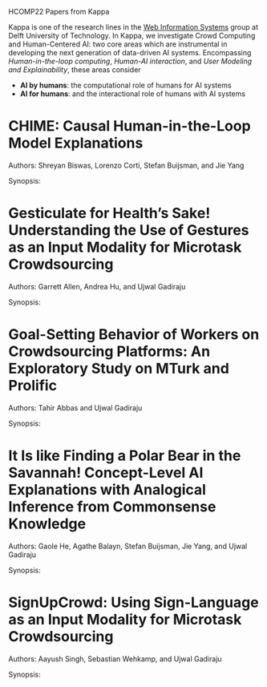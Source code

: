 HCOMP22 Papers from Kappa

Kappa is one of the research lines in the [Web Information Systems](https://www.wis.ewi.tudelft.nl/) group at Delft University of Technology. In Kappa, we investigate Crowd Computing and Human-Centered AI: two core areas which are instrumental in developing the next generation of data-driven AI systems.
Encompassing *Human-in-the-loop computing*, *Human-AI interaction*, and *User Modeling and Explainability*, these areas consider
- **AI by humans**: the computational role of humans for AI systems
- **AI for humans**: and the interactional role of humans with AI systems

# CHIME: Causal Human-in-the-Loop Model Explanations

Authors: Shreyan Biswas, Lorenzo Corti, Stefan Buijsman, and Jie Yang

Synopsis:

# Gesticulate for Health’s Sake! Understanding the Use of Gestures as an Input Modality for Microtask Crowdsourcing

Authors: Garrett Allen, Andrea Hu, and Ujwal Gadiraju

Synopsis: 

# Goal-Setting Behavior of Workers on Crowdsourcing Platforms: An Exploratory Study on MTurk and Prolific

Authors: Tahir Abbas and Ujwal Gadiraju

Synopsis: 

# It Is like Finding a Polar Bear in the Savannah! Concept-Level AI Explanations with Analogical Inference from Commonsense Knowledge

Authors: Gaole He, Agathe Balayn, Stefan Buijsman, Jie Yang, and Ujwal Gadiraju

Synopsis: 

# SignUpCrowd: Using Sign-Language as an Input Modality for Microtask Crowdsourcing

Authors: Aayush Singh, Sebastian Wehkamp, and Ujwal Gadiraju

Synopsis: 
